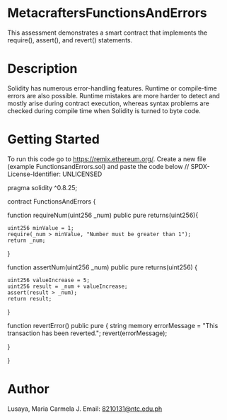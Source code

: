 # MetacraftersFunctionsAndErrors
This assessment demonstrates a smart contract that implements the require(), assert(), and revert() statements.

# Description
Solidity has numerous error-handling features. Runtime or compile-time errors are also possible. Runtime mistakes are more harder to detect and mostly arise during contract execution, whereas syntax problems are checked during compile time when Solidity is turned to byte code.

# Getting Started
To run this code go to https://remix.ethereum.org/. Create a new file (example FunctionsandErrors.sol) and paste the code below
// SPDX-License-Identifier: UNLICENSED

pragma solidity ^0.8.25;

contract FunctionsAndErrors {
   
   function requireNum(uint256 _num) public pure returns(uint256){

    uint256 minValue = 1;
    require(_num > minValue, "Number must be greater than 1");
    return _num;
   }

   function assertNum(uint256 _num) public pure returns(uint256) {

    uint256 valueIncrease = 5;
    uint256 result = _num + valueIncrease;
    assert(result > _num);
    return result;
   }

   function revertError() public pure {
    string memory errorMessage = "This transaction has been reverted.";
    revert(errorMessage);

   }

}


# Author
Lusaya, Maria Carmela J.
Email: 8210131@ntc.edu.ph
